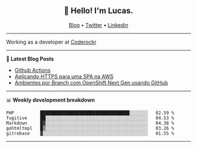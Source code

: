 <h2 align="center">👋 Hello! I'm Lucas.</h2>
<p align="center">
  <a href="https://www.lucassabreu.net.br/">Blog</a> •
  <a href="https://twitter.com/lucassabreu">Twitter</a> •
  <a href="https://www.linkedin.com/in/lucassantosabreu/">Linkedin</a>
</p>

---

Working as a developer at [Coderockr](https://github.com/Coderockr)

---

**📝 Latest Blog Posts**

<!-- BLOG-POST-LIST:START -->
- [Github Actions](https://www.lucassabreu.net.br/post/github-actions/)
- [Aplicando HTTPS para uma SPA na AWS](https://www.lucassabreu.net.br/post/aplicando-https-para-uma-spa-na-aws/)
- [Ambientes por Branch com OpenShift Next Gen usando GitHub](https://www.lucassabreu.net.br/post/ambientes-por-branch-com-openshift-next-gen-usando-github/)
<!-- BLOG-POST-LIST:END -->

---

📊 **Weekly development breakdown**
<!--START_SECTION:waka-->
```text
PHP          ██████████████████████████████████░░░░░░░   82.59 % 
fugitive     ██░░░░░░░░░░░░░░░░░░░░░░░░░░░░░░░░░░░░░░░   04.53 % 
Markdown     █▓░░░░░░░░░░░░░░░░░░░░░░░░░░░░░░░░░░░░░░░   04.38 % 
gohtmltmpl   █▒░░░░░░░░░░░░░░░░░░░░░░░░░░░░░░░░░░░░░░░   03.26 % 
gitrebase    ▓░░░░░░░░░░░░░░░░░░░░░░░░░░░░░░░░░░░░░░░░   01.55 % 
```
<!--END_SECTION:waka-->

---
